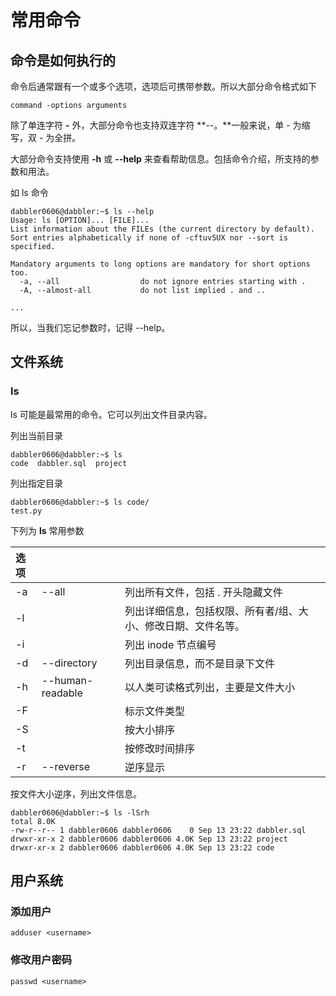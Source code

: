 # 常用命令

## 命令是如何执行的

命令后通常跟有一个或多个选项，选项后可携带参数。所以大部分命令格式如下

```text
command -options arguments
```

除了单连字符 **-** 外，大部分命令也支持双连字符 **--。**一般来说，单 - 为缩写，双 - 为全拼。

大部分命令支持使用 **-h** 或 **--help** 来查看帮助信息。包括命令介绍，所支持的参数和用法。

如 ls 命令

```text
dabbler0606@dabbler:~$ ls --help
Usage: ls [OPTION]... [FILE]...
List information about the FILEs (the current directory by default).
Sort entries alphabetically if none of -cftuvSUX nor --sort is specified.

Mandatory arguments to long options are mandatory for short options too.
  -a, --all                  do not ignore entries starting with .
  -A, --almost-all           do not list implied . and ..

...
```

所以，当我们忘记参数时，记得 --help。

## 文件系统

### ls

ls 可能是最常用的命令。它可以列出文件目录内容。

列出当前目录

```text
dabbler0606@dabbler:~$ ls
code  dabbler.sql  project
```

列出指定目录

```text
dabbler0606@dabbler:~$ ls code/
test.py
```

下列为 **ls** 常用参数

| 选项 |  |  |
| :--- | :--- | :--- |
| -a | --all | 列出所有文件，包括 . 开头隐藏文件 |
| -l |  | 列出详细信息，包括权限、所有者/组、大小、修改日期、文件名等。 |
| -i |  | 列出 inode 节点编号 |
| -d | --directory | 列出目录信息，而不是目录下文件 |
| -h | --human-readable | 以人类可读格式列出，主要是文件大小 |
| -F |  | 标示文件类型 |
| -S |  | 按大小排序 |
| -t |  | 按修改时间排序 |
| -r | --reverse | 逆序显示 |

按文件大小逆序，列出文件信息。

```text
dabbler0606@dabbler:~$ ls -lSrh
total 8.0K
-rw-r--r-- 1 dabbler0606 dabbler0606    0 Sep 13 23:22 dabbler.sql
drwxr-xr-x 2 dabbler0606 dabbler0606 4.0K Sep 13 23:22 project
drwxr-xr-x 2 dabbler0606 dabbler0606 4.0K Sep 13 23:22 code
```

## 用户系统

### 添加用户

```text
adduser <username>
```

### 修改用户密码

```text
passwd <username>
```

